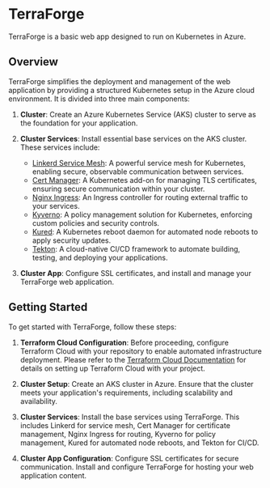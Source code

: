 # TerraForge

TerraForge is a basic web app designed to run on Kubernetes in Azure.

## Overview

TerraForge simplifies the deployment and management of the web application by providing a structured Kubernetes setup in the Azure cloud environment. It is divided into three main components:

1. **Cluster**: Create an Azure Kubernetes Service (AKS) cluster to serve as the foundation for your application.

2. **Cluster Services**: Install essential base services on the AKS cluster. These services include:

    - [Linkerd Service Mesh](https://linkerd.io/): A powerful service mesh for Kubernetes, enabling secure, observable communication between services.
    - [Cert Manager](https://cert-manager.io/): A Kubernetes add-on for managing TLS certificates, ensuring secure communication within your cluster.
    - [Nginx Ingress](https://kubernetes.github.io/ingress-nginx/): An Ingress controller for routing external traffic to your services.
    - [Kyverno](https://kyverno.io/): A policy management solution for Kubernetes, enforcing custom policies and security controls.
    - [Kured](https://github.com/weaveworks/kured): A Kubernetes reboot daemon for automated node reboots to apply security updates.
    - [Tekton](https://tekton.dev/): A cloud-native CI/CD framework to automate building, testing, and deploying your applications.

3. **Cluster App**: Configure SSL certificates, and install and manage your TerraForge web application.

## Getting Started

To get started with TerraForge, follow these steps:

1. **Terraform Cloud Configuration**: Before proceeding, configure Terraform Cloud with your repository to enable automated infrastructure deployment. Please refer to the [Terraform Cloud Documentation](https://www.terraform.io/docs/cloud/index.html) for details on setting up Terraform Cloud with your project.

2. **Cluster Setup**: Create an AKS cluster in Azure. Ensure that the cluster meets your application's requirements, including scalability and availability.

3. **Cluster Services**: Install the base services using TerraForge. This includes Linkerd for service mesh, Cert Manager for certificate management, Nginx Ingress for routing, Kyverno for policy management, Kured for automated node reboots, and Tekton for CI/CD.

4. **Cluster App Configuration**: Configure SSL certificates for secure communication. Install and configure TerraForge for hosting your web application content.